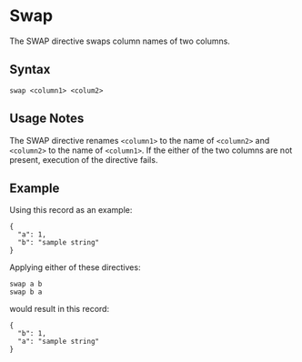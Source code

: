 # Swap

The SWAP directive swaps column names of two columns.


## Syntax
```
swap <column1> <colum2>
```

## Usage Notes

The SWAP directive renames `<column1>` to the name of `<column2>` and `<column2>` to
the name of `<column1>`. If the either of the two columns are not present, execution of
the directive fails.


## Example

Using this record as an example:
```
{
  "a": 1,
  "b": "sample string"
}
```

Applying either of these directives:
```
swap a b
swap b a
```

would result in this record:
```
{
  "b": 1,
  "a": "sample string"
}
```
